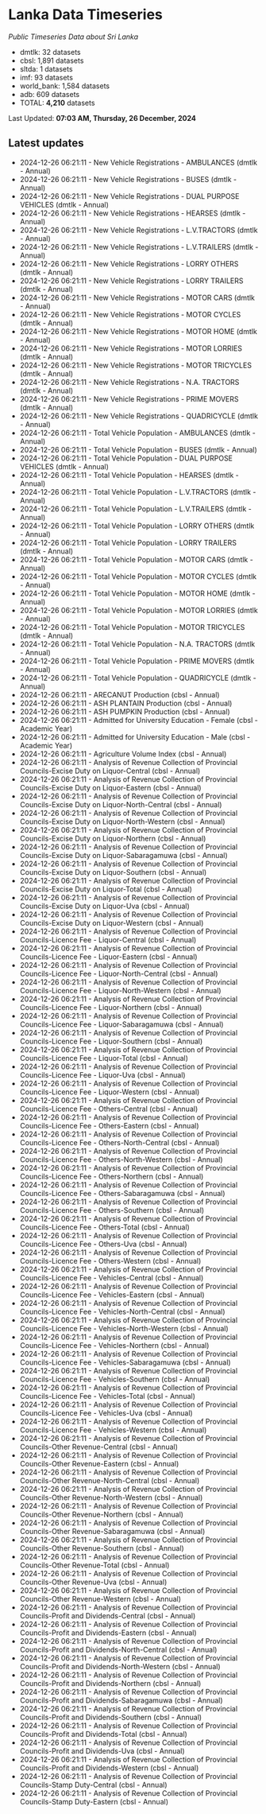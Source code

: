 # Lanka Data Timeseries
*Public Timeseries Data about Sri Lanka*

* dmtlk: 32 datasets
* cbsl: 1,891 datasets
* sltda: 1 datasets
* imf: 93 datasets
* world_bank: 1,584 datasets
* adb: 609 datasets
* TOTAL: **4,210** datasets

Last Updated: **07:03 AM, Thursday, 26 December, 2024**

## Latest updates

* 2024-12-26 06:21:11 - New Vehicle Registrations - AMBULANCES (dmtlk - Annual)
* 2024-12-26 06:21:11 - New Vehicle Registrations - BUSES (dmtlk - Annual)
* 2024-12-26 06:21:11 - New Vehicle Registrations - DUAL PURPOSE VEHICLES (dmtlk - Annual)
* 2024-12-26 06:21:11 - New Vehicle Registrations - HEARSES (dmtlk - Annual)
* 2024-12-26 06:21:11 - New Vehicle Registrations - L.V.TRACTORS (dmtlk - Annual)
* 2024-12-26 06:21:11 - New Vehicle Registrations - L.V.TRAILERS (dmtlk - Annual)
* 2024-12-26 06:21:11 - New Vehicle Registrations - LORRY OTHERS (dmtlk - Annual)
* 2024-12-26 06:21:11 - New Vehicle Registrations - LORRY TRAILERS (dmtlk - Annual)
* 2024-12-26 06:21:11 - New Vehicle Registrations - MOTOR CARS (dmtlk - Annual)
* 2024-12-26 06:21:11 - New Vehicle Registrations - MOTOR CYCLES (dmtlk - Annual)
* 2024-12-26 06:21:11 - New Vehicle Registrations - MOTOR HOME (dmtlk - Annual)
* 2024-12-26 06:21:11 - New Vehicle Registrations - MOTOR LORRIES (dmtlk - Annual)
* 2024-12-26 06:21:11 - New Vehicle Registrations - MOTOR TRICYCLES (dmtlk - Annual)
* 2024-12-26 06:21:11 - New Vehicle Registrations - N.A. TRACTORS (dmtlk - Annual)
* 2024-12-26 06:21:11 - New Vehicle Registrations - PRIME MOVERS (dmtlk - Annual)
* 2024-12-26 06:21:11 - New Vehicle Registrations - QUADRICYCLE (dmtlk - Annual)
* 2024-12-26 06:21:11 - Total Vehicle Population - AMBULANCES (dmtlk - Annual)
* 2024-12-26 06:21:11 - Total Vehicle Population - BUSES (dmtlk - Annual)
* 2024-12-26 06:21:11 - Total Vehicle Population - DUAL PURPOSE VEHICLES (dmtlk - Annual)
* 2024-12-26 06:21:11 - Total Vehicle Population - HEARSES (dmtlk - Annual)
* 2024-12-26 06:21:11 - Total Vehicle Population - L.V.TRACTORS (dmtlk - Annual)
* 2024-12-26 06:21:11 - Total Vehicle Population - L.V.TRAILERS (dmtlk - Annual)
* 2024-12-26 06:21:11 - Total Vehicle Population - LORRY OTHERS (dmtlk - Annual)
* 2024-12-26 06:21:11 - Total Vehicle Population - LORRY TRAILERS (dmtlk - Annual)
* 2024-12-26 06:21:11 - Total Vehicle Population - MOTOR CARS (dmtlk - Annual)
* 2024-12-26 06:21:11 - Total Vehicle Population - MOTOR CYCLES (dmtlk - Annual)
* 2024-12-26 06:21:11 - Total Vehicle Population - MOTOR HOME (dmtlk - Annual)
* 2024-12-26 06:21:11 - Total Vehicle Population - MOTOR LORRIES (dmtlk - Annual)
* 2024-12-26 06:21:11 - Total Vehicle Population - MOTOR TRICYCLES (dmtlk - Annual)
* 2024-12-26 06:21:11 - Total Vehicle Population - N.A. TRACTORS (dmtlk - Annual)
* 2024-12-26 06:21:11 - Total Vehicle Population - PRIME MOVERS (dmtlk - Annual)
* 2024-12-26 06:21:11 - Total Vehicle Population - QUADRICYCLE (dmtlk - Annual)
* 2024-12-26 06:21:11 - ARECANUT Production (cbsl - Annual)
* 2024-12-26 06:21:11 - ASH PLANTAIN Production (cbsl - Annual)
* 2024-12-26 06:21:11 - ASH PUMPKIN Production (cbsl - Annual)
* 2024-12-26 06:21:11 - Admitted for University Education - Female (cbsl - Academic Year)
* 2024-12-26 06:21:11 - Admitted for University Education - Male (cbsl - Academic Year)
* 2024-12-26 06:21:11 - Agriculture Volume Index (cbsl - Annual)
* 2024-12-26 06:21:11 - Analysis of Revenue Collection of Provincial Councils-Excise Duty on Liquor-Central (cbsl - Annual)
* 2024-12-26 06:21:11 - Analysis of Revenue Collection of Provincial Councils-Excise Duty on Liquor-Eastern (cbsl - Annual)
* 2024-12-26 06:21:11 - Analysis of Revenue Collection of Provincial Councils-Excise Duty on Liquor-North-Central (cbsl - Annual)
* 2024-12-26 06:21:11 - Analysis of Revenue Collection of Provincial Councils-Excise Duty on Liquor-North-Western (cbsl - Annual)
* 2024-12-26 06:21:11 - Analysis of Revenue Collection of Provincial Councils-Excise Duty on Liquor-Northern (cbsl - Annual)
* 2024-12-26 06:21:11 - Analysis of Revenue Collection of Provincial Councils-Excise Duty on Liquor-Sabaragamuwa (cbsl - Annual)
* 2024-12-26 06:21:11 - Analysis of Revenue Collection of Provincial Councils-Excise Duty on Liquor-Southern (cbsl - Annual)
* 2024-12-26 06:21:11 - Analysis of Revenue Collection of Provincial Councils-Excise Duty on Liquor-Total (cbsl - Annual)
* 2024-12-26 06:21:11 - Analysis of Revenue Collection of Provincial Councils-Excise Duty on Liquor-Uva (cbsl - Annual)
* 2024-12-26 06:21:11 - Analysis of Revenue Collection of Provincial Councils-Excise Duty on Liquor-Western (cbsl - Annual)
* 2024-12-26 06:21:11 - Analysis of Revenue Collection of Provincial Councils-Licence Fee - Liquor-Central (cbsl - Annual)
* 2024-12-26 06:21:11 - Analysis of Revenue Collection of Provincial Councils-Licence Fee - Liquor-Eastern (cbsl - Annual)
* 2024-12-26 06:21:11 - Analysis of Revenue Collection of Provincial Councils-Licence Fee - Liquor-North-Central (cbsl - Annual)
* 2024-12-26 06:21:11 - Analysis of Revenue Collection of Provincial Councils-Licence Fee - Liquor-North-Western (cbsl - Annual)
* 2024-12-26 06:21:11 - Analysis of Revenue Collection of Provincial Councils-Licence Fee - Liquor-Northern (cbsl - Annual)
* 2024-12-26 06:21:11 - Analysis of Revenue Collection of Provincial Councils-Licence Fee - Liquor-Sabaragamuwa (cbsl - Annual)
* 2024-12-26 06:21:11 - Analysis of Revenue Collection of Provincial Councils-Licence Fee - Liquor-Southern (cbsl - Annual)
* 2024-12-26 06:21:11 - Analysis of Revenue Collection of Provincial Councils-Licence Fee - Liquor-Total (cbsl - Annual)
* 2024-12-26 06:21:11 - Analysis of Revenue Collection of Provincial Councils-Licence Fee - Liquor-Uva (cbsl - Annual)
* 2024-12-26 06:21:11 - Analysis of Revenue Collection of Provincial Councils-Licence Fee - Liquor-Western (cbsl - Annual)
* 2024-12-26 06:21:11 - Analysis of Revenue Collection of Provincial Councils-Licence Fee - Others-Central (cbsl - Annual)
* 2024-12-26 06:21:11 - Analysis of Revenue Collection of Provincial Councils-Licence Fee - Others-Eastern (cbsl - Annual)
* 2024-12-26 06:21:11 - Analysis of Revenue Collection of Provincial Councils-Licence Fee - Others-North-Central (cbsl - Annual)
* 2024-12-26 06:21:11 - Analysis of Revenue Collection of Provincial Councils-Licence Fee - Others-North-Western (cbsl - Annual)
* 2024-12-26 06:21:11 - Analysis of Revenue Collection of Provincial Councils-Licence Fee - Others-Northern (cbsl - Annual)
* 2024-12-26 06:21:11 - Analysis of Revenue Collection of Provincial Councils-Licence Fee - Others-Sabaragamuwa (cbsl - Annual)
* 2024-12-26 06:21:11 - Analysis of Revenue Collection of Provincial Councils-Licence Fee - Others-Southern (cbsl - Annual)
* 2024-12-26 06:21:11 - Analysis of Revenue Collection of Provincial Councils-Licence Fee - Others-Total (cbsl - Annual)
* 2024-12-26 06:21:11 - Analysis of Revenue Collection of Provincial Councils-Licence Fee - Others-Uva (cbsl - Annual)
* 2024-12-26 06:21:11 - Analysis of Revenue Collection of Provincial Councils-Licence Fee - Others-Western (cbsl - Annual)
* 2024-12-26 06:21:11 - Analysis of Revenue Collection of Provincial Councils-Licence Fee - Vehicles-Central (cbsl - Annual)
* 2024-12-26 06:21:11 - Analysis of Revenue Collection of Provincial Councils-Licence Fee - Vehicles-Eastern (cbsl - Annual)
* 2024-12-26 06:21:11 - Analysis of Revenue Collection of Provincial Councils-Licence Fee - Vehicles-North-Central (cbsl - Annual)
* 2024-12-26 06:21:11 - Analysis of Revenue Collection of Provincial Councils-Licence Fee - Vehicles-North-Western (cbsl - Annual)
* 2024-12-26 06:21:11 - Analysis of Revenue Collection of Provincial Councils-Licence Fee - Vehicles-Northern (cbsl - Annual)
* 2024-12-26 06:21:11 - Analysis of Revenue Collection of Provincial Councils-Licence Fee - Vehicles-Sabaragamuwa (cbsl - Annual)
* 2024-12-26 06:21:11 - Analysis of Revenue Collection of Provincial Councils-Licence Fee - Vehicles-Southern (cbsl - Annual)
* 2024-12-26 06:21:11 - Analysis of Revenue Collection of Provincial Councils-Licence Fee - Vehicles-Total (cbsl - Annual)
* 2024-12-26 06:21:11 - Analysis of Revenue Collection of Provincial Councils-Licence Fee - Vehicles-Uva (cbsl - Annual)
* 2024-12-26 06:21:11 - Analysis of Revenue Collection of Provincial Councils-Licence Fee - Vehicles-Western (cbsl - Annual)
* 2024-12-26 06:21:11 - Analysis of Revenue Collection of Provincial Councils-Other Revenue-Central (cbsl - Annual)
* 2024-12-26 06:21:11 - Analysis of Revenue Collection of Provincial Councils-Other Revenue-Eastern (cbsl - Annual)
* 2024-12-26 06:21:11 - Analysis of Revenue Collection of Provincial Councils-Other Revenue-North-Central (cbsl - Annual)
* 2024-12-26 06:21:11 - Analysis of Revenue Collection of Provincial Councils-Other Revenue-North-Western (cbsl - Annual)
* 2024-12-26 06:21:11 - Analysis of Revenue Collection of Provincial Councils-Other Revenue-Northern (cbsl - Annual)
* 2024-12-26 06:21:11 - Analysis of Revenue Collection of Provincial Councils-Other Revenue-Sabaragamuwa (cbsl - Annual)
* 2024-12-26 06:21:11 - Analysis of Revenue Collection of Provincial Councils-Other Revenue-Southern (cbsl - Annual)
* 2024-12-26 06:21:11 - Analysis of Revenue Collection of Provincial Councils-Other Revenue-Total (cbsl - Annual)
* 2024-12-26 06:21:11 - Analysis of Revenue Collection of Provincial Councils-Other Revenue-Uva (cbsl - Annual)
* 2024-12-26 06:21:11 - Analysis of Revenue Collection of Provincial Councils-Other Revenue-Western (cbsl - Annual)
* 2024-12-26 06:21:11 - Analysis of Revenue Collection of Provincial Councils-Profit and Dividends-Central (cbsl - Annual)
* 2024-12-26 06:21:11 - Analysis of Revenue Collection of Provincial Councils-Profit and Dividends-Eastern (cbsl - Annual)
* 2024-12-26 06:21:11 - Analysis of Revenue Collection of Provincial Councils-Profit and Dividends-North-Central (cbsl - Annual)
* 2024-12-26 06:21:11 - Analysis of Revenue Collection of Provincial Councils-Profit and Dividends-North-Western (cbsl - Annual)
* 2024-12-26 06:21:11 - Analysis of Revenue Collection of Provincial Councils-Profit and Dividends-Northern (cbsl - Annual)
* 2024-12-26 06:21:11 - Analysis of Revenue Collection of Provincial Councils-Profit and Dividends-Sabaragamuwa (cbsl - Annual)
* 2024-12-26 06:21:11 - Analysis of Revenue Collection of Provincial Councils-Profit and Dividends-Southern (cbsl - Annual)
* 2024-12-26 06:21:11 - Analysis of Revenue Collection of Provincial Councils-Profit and Dividends-Total (cbsl - Annual)
* 2024-12-26 06:21:11 - Analysis of Revenue Collection of Provincial Councils-Profit and Dividends-Uva (cbsl - Annual)
* 2024-12-26 06:21:11 - Analysis of Revenue Collection of Provincial Councils-Profit and Dividends-Western (cbsl - Annual)
* 2024-12-26 06:21:11 - Analysis of Revenue Collection of Provincial Councils-Stamp Duty-Central (cbsl - Annual)
* 2024-12-26 06:21:11 - Analysis of Revenue Collection of Provincial Councils-Stamp Duty-Eastern (cbsl - Annual)